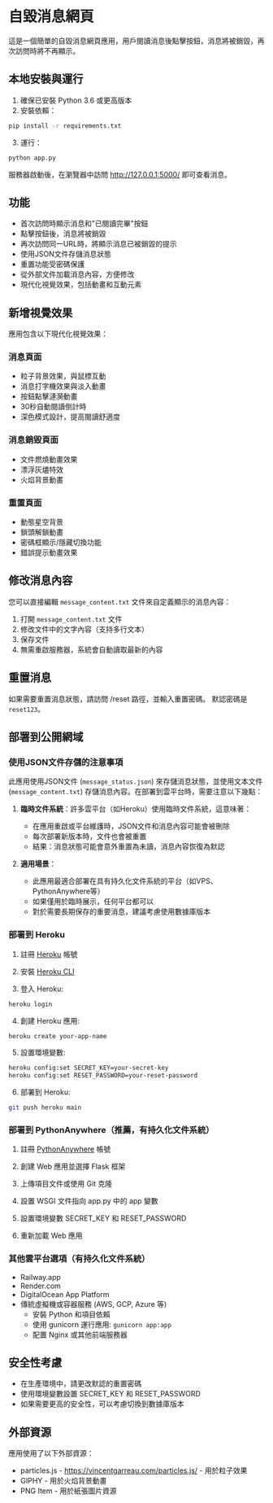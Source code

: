 # 自毀消息網頁

這是一個簡單的自毀消息網頁應用，用戶閱讀消息後點擊按鈕，消息將被銷毀，再次訪問時將不再顯示。

## 本地安裝與運行

1. 確保已安裝 Python 3.6 或更高版本
2. 安裝依賴：

```bash
pip install -r requirements.txt
```

3. 運行：

```bash
python app.py
```

服務器啟動後，在瀏覽器中訪問 http://127.0.0.1:5000/ 即可查看消息。

## 功能

- 首次訪問時顯示消息和"已閱讀完畢"按鈕
- 點擊按鈕後，消息將被銷毀
- 再次訪問同一URL時，將顯示消息已被銷毀的提示
- 使用JSON文件存儲消息狀態
- 重置功能受密碼保護
- 從外部文件加載消息內容，方便修改
- 現代化視覺效果，包括動畫和互動元素

## 新增視覺效果

應用包含以下現代化視覺效果：

### 消息頁面
- 粒子背景效果，與鼠標互動
- 消息打字機效果與淡入動畫
- 按鈕點擊漣漪動畫
- 30秒自動閱讀倒計時
- 深色模式設計，提高閱讀舒適度

### 消息銷毀頁面
- 文件燃燒動畫效果
- 漂浮灰燼特效
- 火焰背景動畫

### 重置頁面
- 動態星空背景
- 鎖頭解鎖動畫
- 密碼框顯示/隱藏切換功能
- 錯誤提示動畫效果

## 修改消息內容

您可以直接編輯 `message_content.txt` 文件來自定義顯示的消息內容：
1. 打開 `message_content.txt` 文件
2. 修改文件中的文字內容（支持多行文本）
3. 保存文件
4. 無需重啟服務器，系統會自動讀取最新的內容

## 重置消息

如果需要重置消息狀態，請訪問 /reset 路徑，並輸入重置密碼。
默認密碼是 `reset123`。

## 部署到公開網域

### 使用JSON文件存儲的注意事項

此應用使用JSON文件 (`message_status.json`) 來存儲消息狀態，並使用文本文件 (`message_content.txt`) 存儲消息內容。在部署到雲平台時，需要注意以下幾點：

1. **臨時文件系統**：許多雲平台（如Heroku）使用臨時文件系統，這意味著：
   - 在應用重啟或平台維護時，JSON文件和消息內容可能會被刪除
   - 每次部署新版本時，文件也會被重置
   - 結果：消息狀態可能會意外重置為未讀，消息內容恢復為默認

2. **適用場景**：
   - 此應用最適合部署在具有持久化文件系統的平台（如VPS、PythonAnywhere等）
   - 如果僅用於臨時展示，任何平台都可以
   - 對於需要長期保存的重要消息，建議考慮使用數據庫版本

### 部署到 Heroku

1. 註冊 [Heroku](https://www.heroku.com/) 帳號

2. 安裝 [Heroku CLI](https://devcenter.heroku.com/articles/heroku-cli)

3. 登入 Heroku:
```bash
heroku login
```

4. 創建 Heroku 應用:
```bash
heroku create your-app-name
```

5. 設置環境變數:
```bash
heroku config:set SECRET_KEY=your-secret-key
heroku config:set RESET_PASSWORD=your-reset-password
```

6. 部署到 Heroku:
```bash
git push heroku main
```

### 部署到 PythonAnywhere（推薦，有持久化文件系統）

1. 註冊 [PythonAnywhere](https://www.pythonanywhere.com/) 帳號

2. 創建 Web 應用並選擇 Flask 框架

3. 上傳項目文件或使用 Git 克隆

4. 設置 WSGI 文件指向 app.py 中的 app 變數

5. 設置環境變數 SECRET_KEY 和 RESET_PASSWORD

6. 重新加載 Web 應用

### 其他雲平台選項（有持久化文件系統）

- Railway.app
- Render.com
- DigitalOcean App Platform
- 傳統虛擬機或容器服務 (AWS, GCP, Azure 等)
  - 安裝 Python 和項目依賴
  - 使用 gunicorn 運行應用: `gunicorn app:app`
  - 配置 Nginx 或其他前端服務器

## 安全性考慮

- 在生產環境中，請更改默認的重置密碼
- 使用環境變數設置 SECRET_KEY 和 RESET_PASSWORD
- 如果需要更高的安全性，可以考慮切換到數據庫版本 

## 外部資源

應用使用了以下外部資源：

- particles.js - https://vincentgarreau.com/particles.js/ - 用於粒子效果
- GIPHY - 用於火焰背景動畫
- PNG Item - 用於紙張圖片資源 